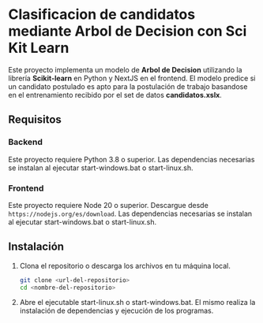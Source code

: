 # Clasificacion de candidatos mediante Arbol de Decision con Sci Kit Learn

Este proyecto implementa un modelo de **Arbol de Decision** utilizando la librería **Scikit-learn** en Python y NextJS en el frontend. El modelo predice si un candidato postulado es apto para la postulación de trabajo basandose en el entrenamiento recibido por el set de datos **candidatos.xslx**.

## Requisitos

### Backend
Este proyecto requiere Python 3.8 o superior. Las dependencias necesarias se instalan al ejecutar start-windows.bat o start-linux.sh.

### Frontend
Este proyecto requiere Node 20 o superior. Descargue desde  `https://nodejs.org/es/download`. Las dependencias necesarias se instalan al ejecutar start-windows.bat o start-linux.sh.


## Instalación

1. Clona el repositorio o descarga los archivos en tu máquina local.

   ```bash
   git clone <url-del-repositorio>
   cd <nombre-del-repositorio>

3. Abre el ejecutable start-linux.sh o start-windows.bat. El mismo realiza la instalación de dependencias y ejecución de los programas.
